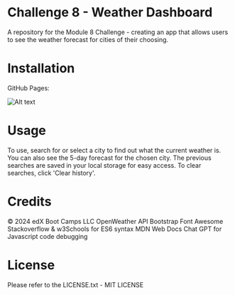# Challenge 8 - Weather Dashboard

A repository for the Module 8 Challenge - creating an app that allows users to see the weather forecast for cities of their choosing.

# Installation

GitHub Pages:

![Alt text](<Screenshot (1663).png>)
# Usage
To use, search for or select a city to find out what the current weather is. You can also see the 5-day forecast for the chosen city. The previous searches are saved in your local storage for easy access. To clear searches, click 'Clear history'.

# Credits
© 2024 edX Boot Camps LLC 
OpenWeather API
Bootstrap
Font Awesome
Stackoverflow & w3Schools for ES6 syntax
MDN Web Docs
Chat GPT for Javascript code debugging

# License
Please refer to the LICENSE.txt - MIT LICENSE